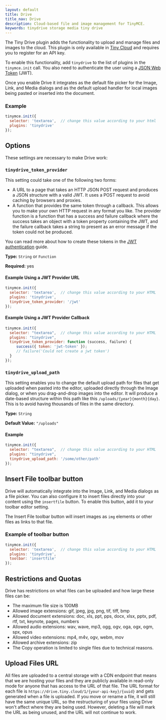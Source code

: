 ```yaml
---
layout: default
title: Drive
title_nav: Drive
description: Cloud-based file and image management for TinyMCE.
keywords: tinydrive storage media tiny drive
---
```


The Tiny Drive plugin adds the functionality to upload and manage files and images to the cloud. This plugin is only available in [Tiny Cloud](https://www.tiny.cloud/download/) and requires you to register for an API key.

To enable this functionality, add `tinydrive` to the list of plugins in the `tinymce.init` call. You also need to authenticate the user using a [JSON Web Token]({{site.baseurl}}/configure/jwt-authentication) (JWT).

Once you enable Drive it integrates as the default file picker for the Image, Link, and Media dialogs and as the default upload handler for local images being pasted or inserted into the document.


### Example

```js
tinymce.init({
  selector: 'textarea',  // change this value according to your html
  plugins: 'tinydrive'
});
```

## Options

These settings are necessary to make Drive work:

### `tinydrive_token_provider`

This setting could take one of the following two forms:

* A URL to a page that takes an HTTP JSON POST request and produces a JSON structure with a valid JWT. It uses a POST request to avoid caching by browsers and proxies.
* A function that provides the same token through a callback. This allows you to make your own HTTP request in any format you like. The provider function is a function that has a success and failure callback where the success takes an object with a token property containing the JWT, and the failure callback takes a string to present as an error message if the token could not be produced.

You can read more about how to create these tokens in the [JWT authentication]({{site.baseurl}}/configure/jwt-authentication/) guide.

**Type:** `String` or `Function`

**Required:** yes

#### Example Using a JWT Provider URL

```js
tinymce.init({
  selector: 'textarea',  // change this value according to your HTML
  plugins: 'tinydrive',
  tinydrive_token_provider: '/jwt'
});
```

#### Example Using a JWT Provider Callback

```js
tinymce.init({
  selector: "textarea",  // change this value according to your HTML
  plugins: "tinydrive",
  tinydrive_token_provider: function (success, failure) {
     success({ token: 'jwt-token' });
     // failure('Could not create a jwt token')
  }
});
```

### `tinydrive_upload_path`

This setting enables you to change the default upload path for files that get uploaded when pasted into the editor, uploaded directly through the Image dialog, or when you drag-and-drop images into the editor. It will produce a date-based structure within this path like this `/uploads/{year}{month}{day}`. This is to avoid having thousands of files in the same directory.

**Type:** `String`

**Default Value:** `"/uploads"`

#### Example

```js
tinymce.init({
  selector: "textarea",  // change this value according to your HTML
  plugins: "tinydrive",
  tinydrive_upload_path: '/some/other/path'
});
```

## Insert File toolbar button

Drive will automatically integrate into the Image, Link, and Media dialogs as a file picker. You can also configure it to insert files directly into your content using the `insertfile` button. To enable this button, add it to your toolbar editor setting.

The Insert File toolbar button will insert images as `img` elements or other files as links to that file.

### Example of toolbar button

```js
tinymce.init({
  selector: 'textarea',  // change this value according to your HTML
  plugins: 'tinydrive',
  toolbar: 'insertfile'
});
```

## Restrictions and Quotas

Drive has restrictions on what files can be uploaded and how large these files can be:

* The maximum file size is 100MB
* Allowed image extensions: gif, jpeg, jpg, png, tif, tiff, bmp
* Allowed document extensions: doc, xls, ppt, pps, docx, xlsx, pptx, pdf, rtf, txt, keynote, pages, numbers
* Allowed audio extensions: wav, wave, mp3, ogg, ogv, oga, ogx, ogm, spx, opus
* Allowed video extensions: mp4, m4v, ogv, webm, mov
* Allowed archive extensions: zip
* The Copy operation is limited to single files due to technical reasons.

## Upload Files URL

All files are uploaded to a central storage with a CDN endpoint that means that we are hosting your files and they are publicly available in read-only mode for anyone that has access to the URL of that file.
The URL format for each file is `https://drive.tiny.cloud/1/{your-api-key}/{uuid}` and gets generated when a file is uploaded.
If you move or rename a file, it will still have the same unique URL, so the restructuring of your files using Drive won't affect where they are being used. However, deleting a file will mark the URL as being unused, and the URL will not continue to work.

